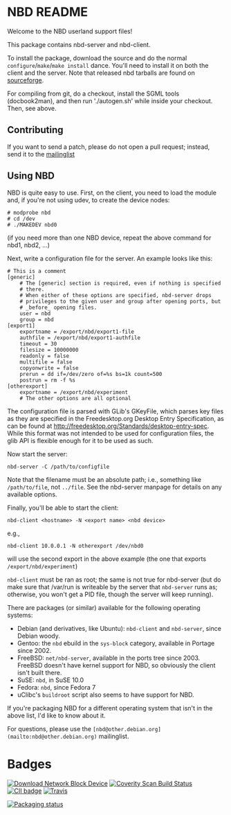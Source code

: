 NBD README
==========

Welcome to the NBD userland support files!

This package contains nbd-server and nbd-client.

To install the package, download the source and do the normal
`configure`/`make`/`make install` dance. You'll need to install it on both the
client and the server. Note that released nbd tarballs are found on
[sourceforge](http://sourceforge.net/projects/nbd/files/nbd/).

For compiling from git, do a checkout, install the SGML tools
(docbook2man), and then run './autogen.sh' while inside your checkout.
Then, see above.

Contributing
------------

If you want to send a patch, please do not open a pull request; instead, send
it to the
[mailinglist](https://lists.debian.org/nbd)

Using NBD
---------

NBD is quite easy to use. First, on the client, you need to load the module
and, if you're not using udev, to create the device nodes:

    # modprobe nbd
    # cd /dev
    # ./MAKEDEV nbd0

(if you need more than one NBD device, repeat the above command for nbd1,
nbd2, ...)

Next, write a configuration file for the server. An example looks like
this:

    # This is a comment
    [generic]
        # The [generic] section is required, even if nothing is specified
        # there.
        # When either of these options are specified, nbd-server drops
        # privileges to the given user and group after opening ports, but
        # _before_ opening files.
        user = nbd
        group = nbd
    [export1]
        exportname = /export/nbd/export1-file
        authfile = /export/nbd/export1-authfile
        timeout = 30
        filesize = 10000000
        readonly = false
        multifile = false
        copyonwrite = false
        prerun = dd if=/dev/zero of=%s bs=1k count=500
        postrun = rm -f %s
    [otherexport]
        exportname = /export/nbd/experiment
        # The other options are all optional

The configuration file is parsed with GLib's GKeyFile, which parses key
files as they are specified in the Freedesktop.org Desktop Entry
Specification, as can be found at
<http://freedesktop.org/Standards/desktop-entry-spec>. While this format
was not intended to be used for configuration files, the glib API is
flexible enough for it to be used as such.

Now start the server:

    nbd-server -C /path/to/configfile

Note that the filename must be an absolute path; i.e., something like
`/path/to/file`, not `../file`. See the nbd-server manpage for details
on any available options.

Finally, you'll be able to start the client:

    nbd-client <hostname> -N <export name> <nbd device>

e.g.,

    nbd-client 10.0.0.1 -N otherexport /dev/nbd0

will use the second export in the above example (the one that exports
`/export/nbd/experiment`)

`nbd-client` must be ran as root; the same is not true for nbd-server
(but do make sure that /var/run is writeable by the server that
`nbd-server` runs as; otherwise, you won't get a PID file, though the
server will keep running).

There are packages (or similar) available for the following operating
systems:

- Debian (and derivatives, like Ubuntu): `nbd-client` and `nbd-server`,
  since Debian woody.
- Gentoo: the `nbd` ebuild in the `sys-block` category, available in
  Portage since 2002.
- FreeBSD: `net/nbd-server`, available in the ports tree since 2003.
  FreeBSD doesn't have kernel support for NBD, so obviously the client
  isn't built there.
- SuSE: `nbd`, in SuSE 10.0
- Fedora: `nbd`, since Fedora 7
- uClibc's `buildroot` script also seems to have support for NBD.

If you're packaging NBD for a different operating system that isn't in
the above list, I'd like to know about it.

For questions, please use the `[nbd@other.debian.org](mailto:nbd@other.debian.org)` mailinglist.

Badges
======

[![Download Network Block Device](https://img.shields.io/sourceforge/dm/nbd.svg)](https://sourceforge.net/projects/nbd/files/latest/download)
[![Coverity Scan Build Status](https://scan.coverity.com/projects/1243/badge.svg)](https://scan.coverity.com/projects/1243)
[![CII badge](https://bestpractices.coreinfrastructure.org/projects/281/badge)](https://bestpractices.coreinfrastructure.org/projects/281)
[![Travis](https://img.shields.io/travis/NetworkBlockDevice/nbd.svg)](https://travis-ci.org/NetworkBlockDevice/nbd)

[![Packaging status](https://repology.org/badge/vertical-allrepos/nbd.svg)](https://repology.org/metapackage/nbd)
